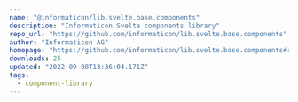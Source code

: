 ```yaml
---
name: "@informaticon/lib.svelte.base.components"
description: "Informaticon Svelte components library"
repo_url: "https://github.com/informaticon/lib.svelte.base.components"
author: "Informaticon AG"
homepage: "https://github.com/informaticon/lib.svelte.base.components#readme"
downloads: 25
updated: "2022-09-08T13:36:04.171Z"
tags: 
  - component-library
---
```

